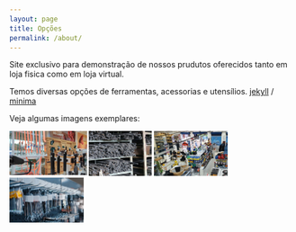 ```yaml
---
layout: page
title: Opções
permalink: /about/
---
```


Site exclusivo para demonstração de nossos prudutos oferecidos tanto em loja fisica como em loja virtual. 

Temos diversas opções de ferramentas, acessorias e utensílios.
[jekyll][jekyll-organization] /
[minima](https://github.com/jekyll/minima)

Veja algumas imagens exemplares:

<img src="assets/seguranca.png" wigth="60px" height="80px"/>   
<img src="assets/ferramentas.png" wigth="60px" height="80px"/> 
<img src="assets/loja.png" wigth="60px" height="80px"/>        
<img src="assets/chave.png" wigth="60px" height="80px"/>



[jekyll-organization]: https://github.com/jekyll
